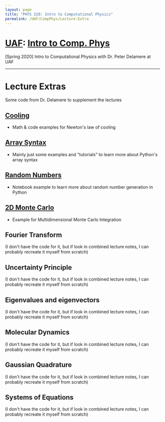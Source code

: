 ```yaml
---
layout: page
title: "PHYS 220: Intro to Computational Physics"
permalink: /UAF/CompPhys/Lecture-Extra
---
```


# [UAF](../../UAF.md): [Intro to Comp. Phys](CompPhys.md)
[Spring 2020] Intro to Computational Physics with Dr. Peter Delamere at UAF

---

# Lecture Extras

Some code from Dr. Delamere to supplement the lectures

## [Cooling](Lecture-Extra/Cooling.html)

- Math & code examples for Newton's law of cooling

## [Array Syntax](Lecture-Extra/Array_syntax.html)

- Mainly just some examples and "tutorials" to learn more about Python's array syntax

## [Random Numbers](Lecture-Extra/Random_numbers.html)

- Notebook example to learn more about random number generation in Python

## [2D Monte Carlo](Lecture-Extra/2D_Monte_Carlo.html)

- Example for Multidimensional Monte Carlo Integration

## Fourier Transform

(I don't have the code for it, but if look in combined lecture notes, I can probably recreate it myself from scratch)

## Uncertainty Principle

(I don't have the code for it, but if look in combined lecture notes, I can probably recreate it myself from scratch)

## Eigenvalues and eigenvectors

(I don't have the code for it, but if look in combined lecture notes, I can probably recreate it myself from scratch)

## Molecular Dynamics

(I don't have the code for it, but if look in combined lecture notes, I can probably recreate it myself from scratch)

## Gaussian Quadrature

(I don't have the code for it, but if look in combined lecture notes, I can probably recreate it myself from scratch)

## Systems of Equations

(I don't have the code for it, but if look in combined lecture notes, I can probably recreate it myself from scratch)
